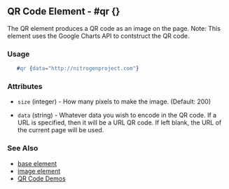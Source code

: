 <!-- dash: #qr | Element | ###:Section -->



## QR Code Element - #qr {}

  The QR element produces a QR code as an image on the page. Note: This element
  uses the Google Charts API to contstruct the QR code.

### Usage

```erlang
   #qr {data="http://nitrogenproject.com"}

```

### Attributes

   * `size` (integer) - How many pixels to make the image. (Default: 200)

   * `data` (string) - Whatever data you wish to encode in the QR code. If a
	  URL is specified, then it will be a URL QR code.  If left blank, the URL of
	  the current page will be used.

### See Also

 *  [base element](./element_base.md)
 *  [image element](./image.md)
 *  [QR Code Demos](https://nitrogenproject.com/demos/qr)
